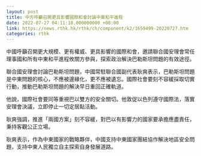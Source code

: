 ```yaml
---
layout: post
title: 中方呼籲召開更具影響國際和會討論中東和平進程
date: 2022-07-27 04:11:18.000000000 +08:00
link: https://news.rthk.hk/rthk/ch/component/k2/1659499-20220727.htm
categories: rthk
---
```


中國呼籲召開更大規模、更有權威、更具影響的國際和會，邀請聯合國安理會常任理事國和所有中東和平進程攸關方參與，探索政治解決巴勒斯坦問題的有效途徑。

聯合國安理會討論巴勒斯坦問題，中國常駐聯合國副代表耿爽表示，巴勒斯坦問題是中東問題的核心，不應被邊緣化，更不應被遺忘。國際社會要刻不容緩採取切實行動，推動巴勒斯坦問題的解決早日重回正確軌道。

他說，國際社會要同等重視巴以雙方的安全關切。他敦促以色列遵守國際法，落實安理會決議，立即停止一切定居點活動。

耿爽強調，推進「兩國方案」刻不容緩，對巴以有影響力的國家要承擔應盡責任，秉持客觀公正立場。

耿爽表示，作為中東國家的戰略夥伴，中國支持中東國家團結協作解決地區安全問題，支持中東人民獨立自主探索自身發展道路。
